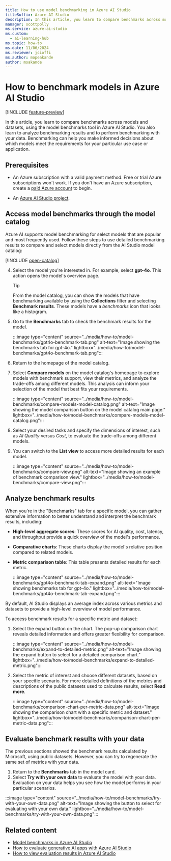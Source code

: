 ```yaml
---
title: How to use model benchmarking in Azure AI Studio
titleSuffix: Azure AI Studio
description: In this article, you learn to compare benchmarks across models and datasets, using the model benchmarks tool in Azure AI Studio.
manager: scottpolly
ms.service: azure-ai-studio
ms.custom:
  - ai-learning-hub
ms.topic: how-to
ms.date: 11/06/2024
ms.reviewer: jcioffi
ms.author: mopeakande
author: msakande
---
```


# How to benchmark models in Azure AI Studio

[!INCLUDE [feature-preview](../includes/feature-preview.md)]

In this article, you learn to compare benchmarks across models and datasets, using the model benchmarks tool in Azure AI Studio. You also learn to analyze benchmarking results and to perform benchmarking with your data. Benchmarking can help you make informed decisions about which models meet the requirements for your particular use case or application.

## Prerequisites

- An Azure subscription with a valid payment method. Free or trial Azure subscriptions won't work. If you don't have an Azure subscription, create a [paid Azure account](https://azure.microsoft.com/pricing/purchase-options/pay-as-you-go) to begin.

- An [Azure AI Studio project](create-projects.md).

## Access model benchmarks through the model catalog

Azure AI supports model benchmarking for select models that are popular and most frequently used. Follow these steps to use detailed benchmarking results to compare and select models directly from the AI Studio model catalog:

[!INCLUDE [open-catalog](../includes/open-catalog.md)]

4. Select the model you're interested in. For example, select **gpt-4o**. This action opens the model's overview page.

    > [!TIP]
    > From the model catalog, you can show the models that have benchmarking available by using the **Collections** filter and selecting **Benchmark results**. These models have a _benchmarks_ icon that looks like a histogram.

1. Go to the **Benchmarks** tab to check the benchmark results for the model.
  
    :::image type="content" source="../media/how-to/model-benchmarks/gpt4o-benchmark-tab.png" alt-text="Image showing the  benchmarks tab for gpt-4o." lightbox="../media/how-to/model-benchmarks/gpt4o-benchmark-tab.png":::

1. Return to the homepage of the model catalog.
1. Select **Compare models** on the model catalog's homepage to explore models with benchmark support, view their metrics, and analyze the trade-offs among different models. This analysis can inform your selection of the model that best fits your requirements.

    :::image type="content" source="../media/how-to/model-benchmarks/compare-models-model-catalog.png" alt-text="Image showing the model comparison button on the model catalog main page." lightbox="../media/how-to/model-benchmarks/compare-models-model-catalog.png":::

1. Select your desired tasks and specify the dimensions of interest, such as _AI Quality_ versus _Cost_, to evaluate the trade-offs among different models.
1. You can switch to the **List view** to access more detailed results for each model.

    :::image type="content" source="../media/how-to/model-benchmarks/compare-view.png" alt-text="Image showing an example of benchmark comparison view." lightbox="../media/how-to/model-benchmarks/compare-view.png":::

## Analyze benchmark results

When you're in the "Benchmarks" tab for a specific model, you can gather extensive information to better understand and interpret the benchmark results, including:

- **High-level aggregate scores**: These scores for AI quality, cost, latency, and throughput provide a quick overview of the model's performance.
- **Comparative charts**: These charts display the model's relative position compared to related models.
- **Metric comparison table**: This table presents detailed results for each metric.

    :::image type="content" source="../media/how-to/model-benchmarks/gpt4o-benchmark-tab-expand.png" alt-text="Image showing benchmarks tab for gpt-4o." lightbox="../media/how-to/model-benchmarks/gpt4o-benchmark-tab-expand.png":::

By default, AI Studio displays an average index across various metrics and datasets to provide a high-level overview of model performance.

To access benchmark results for a specific metric and dataset:

1. Select the expand button on the chart. The pop-up comparison chart reveals detailed information and offers greater flexibility for comparison.

    :::image type="content" source="../media/how-to/model-benchmarks/expand-to-detailed-metric.png" alt-text="Image showing the expand button to select for a detailed comparison chart." lightbox="../media/how-to/model-benchmarks/expand-to-detailed-metric.png":::

1. Select the metric of interest and choose different datasets, based on your specific scenario. For more detailed definitions of the metrics and descriptions of the public datasets used to calculate results, select **Read more**.

    :::image type="content" source="../media/how-to/model-benchmarks/comparison-chart-per-metric-data.png" alt-text="Image showing the comparison chart with a specific metric and dataset." lightbox="../media/how-to/model-benchmarks/comparison-chart-per-metric-data.png":::


## Evaluate benchmark results with your data

The previous sections showed the benchmark results calculated by Microsoft, using public datasets. However, you can try to regenerate the same set of metrics with your data.

1. Return to the **Benchmarks** tab in the model card.
1. Select **Try with your own data** to evaluate the model with your data. Evaluation on your data helps you see how the model performs in your particular scenarios.

:::image type="content" source="../media/how-to/model-benchmarks/try-with-your-own-data.png" alt-text="Image showing the button to select for evaluating with your own data." lightbox="../media/how-to/model-benchmarks/try-with-your-own-data.png":::

## Related content

- [Model benchmarks in Azure AI Studio](../concepts/model-benchmarks.md)
- [How to evaluate generative AI apps with Azure AI Studio](evaluate-generative-ai-app.md)
- [How to view evaluation results in Azure AI Studio](evaluate-results.md)
